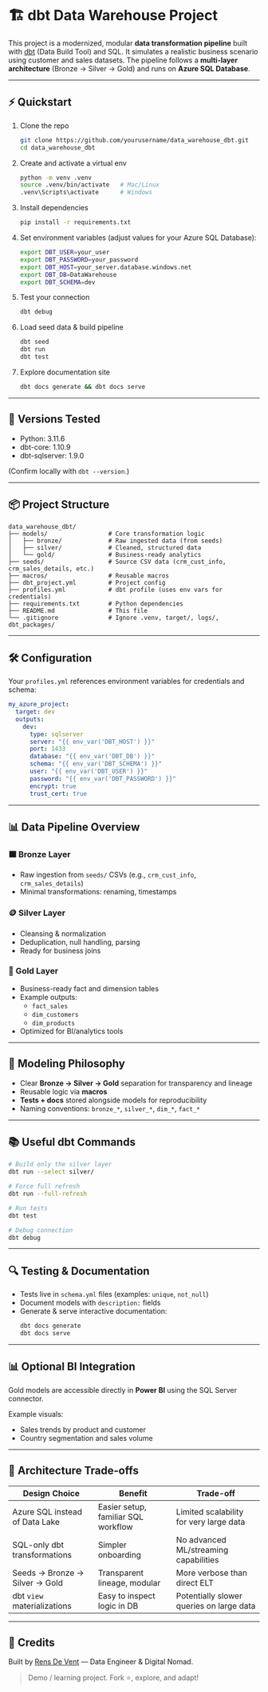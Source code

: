 # 🏗️ dbt Data Warehouse Project

This project is a modernized, modular **data transformation pipeline** built with [dbt](https://docs.getdbt.com) (Data Build Tool) and SQL. It simulates a realistic business scenario using customer and sales datasets. The pipeline follows a **multi-layer architecture** (Bronze → Silver → Gold) and runs on **Azure SQL Database**.

---

## ⚡ Quickstart

1. Clone the repo
   ```bash
   git clone https://github.com/yourusername/data_warehouse_dbt.git
   cd data_warehouse_dbt
   ```

2. Create and activate a virtual env  
   ```bash
   python -m venv .venv
   source .venv/bin/activate   # Mac/Linux
   .venv\Scripts\activate      # Windows
   ```

3. Install dependencies  
   ```bash
   pip install -r requirements.txt
   ```

4. Set environment variables (adjust values for your Azure SQL Database):  
   ```bash
   export DBT_USER=your_user
   export DBT_PASSWORD=your_password
   export DBT_HOST=your_server.database.windows.net
   export DBT_DB=DataWarehouse
   export DBT_SCHEMA=dev
   ```

5. Test your connection  
   ```bash
   dbt debug
   ```

6. Load seed data & build pipeline  
   ```bash
   dbt seed
   dbt run
   dbt test
   ```

7. Explore documentation site  
   ```bash
   dbt docs generate && dbt docs serve
   ```

---

## 🧾 Versions Tested

- Python: 3.11.6
- dbt-core: 1.10.9  
- dbt-sqlserver: 1.9.0  

(Confirm locally with `dbt --version`.)

---

## 📦 Project Structure

```
data_warehouse_dbt/
├── models/                 # Core transformation logic
│   ├── bronze/             # Raw ingested data (from seeds)
│   ├── silver/             # Cleaned, structured data
│   └── gold/               # Business-ready analytics
├── seeds/                  # Source CSV data (crm_cust_info, crm_sales_details, etc.)
├── macros/                 # Reusable macros
├── dbt_project.yml         # Project config
├── profiles.yml            # dbt profile (uses env vars for credentials)
├── requirements.txt        # Python dependencies
├── README.md               # This file
└── .gitignore              # Ignore .venv, target/, logs/, dbt_packages/
```

---

## 🛠️ Configuration

Your `profiles.yml` references environment variables for credentials and schema:

```yaml
my_azure_project:
  target: dev
  outputs:
    dev:
      type: sqlserver
      server: "{{ env_var('DBT_HOST') }}"
      port: 1433
      database: "{{ env_var('DBT_DB') }}"
      schema: "{{ env_var('DBT_SCHEMA') }}"
      user: "{{ env_var('DBT_USER') }}"
      password: "{{ env_var('DBT_PASSWORD') }}"
      encrypt: true
      trust_cert: true
```

---

## 📊 Data Pipeline Overview

### 🟫 Bronze Layer
- Raw ingestion from `seeds/` CSVs (e.g., `crm_cust_info`, `crm_sales_details`)  
- Minimal transformations: renaming, timestamps  

### 🪙 Silver Layer
- Cleansing & normalization  
- Deduplication, null handling, parsing  
- Ready for business joins  

### 🥇 Gold Layer
- Business-ready fact and dimension tables  
- Example outputs:  
  - `fact_sales`  
  - `dim_customers`  
  - `dim_products`  
- Optimized for BI/analytics tools  

---

## 📐 Modeling Philosophy

- Clear **Bronze → Silver → Gold** separation for transparency and lineage  
- Reusable logic via **macros**  
- **Tests + docs** stored alongside models for reproducibility  
- Naming conventions: `bronze_*`, `silver_*`, `dim_*`, `fact_*`  

---

## 📚 Useful dbt Commands

```bash
# Build only the silver layer
dbt run --select silver/

# Force full refresh
dbt run --full-refresh

# Run tests
dbt test

# Debug connection
dbt debug
```

---

## 🔍 Testing & Documentation

- Tests live in `schema.yml` files (examples: `unique`, `not_null`)  
- Document models with `description:` fields  
- Generate & serve interactive documentation:  
  ```bash
  dbt docs generate
  dbt docs serve
  ```

---

## 📊 Optional BI Integration

Gold models are accessible directly in **Power BI** using the SQL Server connector.  

Example visuals:
- Sales trends by product and customer  
- Country segmentation and sales volume  

---

## 🧠 Architecture Trade-offs

| Design Choice                  | Benefit                                 | Trade-off                                |
|--------------------------------|-----------------------------------------|------------------------------------------|
| Azure SQL instead of Data Lake | Easier setup, familiar SQL workflow     | Limited scalability for very large data   |
| SQL-only dbt transformations   | Simpler onboarding                     | No advanced ML/streaming capabilities    |
| Seeds → Bronze → Silver → Gold | Transparent lineage, modular            | More verbose than direct ELT              |
| dbt `view` materializations    | Easy to inspect logic in DB             | Potentially slower queries on large data  |

---

## 🙌 Credits

Built by [Rens De Vent](https://github.com/RensDV) — Data Engineer & Digital Nomad.  

> Demo / learning project. Fork ⭐, explore, and adapt!


